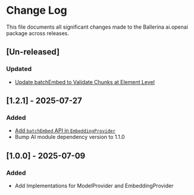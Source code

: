 # Change Log

This file documents all significant changes made to the Ballerina ai.openai package across releases.

## [Un-released]

### Updated
- [Update batchEmbed to Validate Chunks at Element Level](https://github.com/ballerina-platform/ballerina-library/issues/8171)

## [1.2.1] - 2025-07-27

### Added
- [Add `batchEmbed` API in `EmbeddingProvider`](https://github.com/ballerina-platform/ballerina-library/issues/8110)
- Bump AI module dependency version to 1.1.0

## [1.0.0] - 2025-07-09

### Added
- Add Implementations for ModelProvider and EmbeddingProvider
